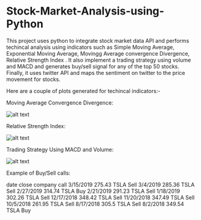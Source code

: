 # Stock-Market-Analysis-using-Python
This project uses python to integrate stock market data API and performs techincal analysis using indicators such as Simple Moving Average, Exponential Moving Average, Movingg Average convergence Divergence, Relative Strength Index . It also implement a trading strategy using volume and MACD and generates buy/sell signal for any of the top 50 stocks. Finally, it uses twitter API and maps the sentiment on twitter to the price movement for stocks.

Here are a couple of plots generated for techincal indicators:-

Moving Average Convergence Divergence:

![alt text](https://github.com/mihird94/Stock-Market-Analysis-using-Python/blob/master/macd.png)

Relative Strength Index:

![alt text](https://github.com/mihird94/Stock-Market-Analysis-using-Python/blob/master/RSI.png)


Trading Strategy Using MACD and Volume:

![alt text](https://github.com/mihird94/Stock-Market-Analysis-using-Python/blob/master/trading_strategy.png)

Example of Buy/Sell calls:

 date	    close	company	call
3/15/2019	275.43	TSLA	Sell
3/4/2019	285.36	TSLA	Sell
2/27/2019	314.74	TSLA	Buy
2/21/2019	291.23	TSLA	Sell
1/18/2019	302.26	TSLA	Sell
12/17/2018	348.42	TSLA	Sell
11/20/2018	347.49	TSLA	Sell
10/5/2018	261.95	TSLA	Sell
8/17/2018	305.5	TSLA	Sell
8/2/2018	349.54	TSLA	Buy

